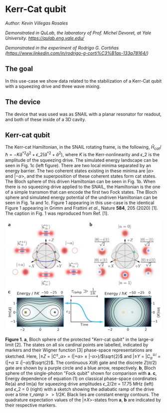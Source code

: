 # Kerr-Cat qubit
*Author: Kevin Villegas Rosales*

_Demonstrated in QuLab, the laboratory of Prof. Michel Devoret, at Yale University. https://qulab.eng.yale.edu/_

_Demonstrated in the experiment of Rodrigo G. Cortiñas (https://www.linkedin.com/in/rodrigo-g-corti%C3%B1as-133a78164/)_


## The goal

In this use-case we show data related to the stabilization of a Kerr-Cat qubit with
a squeezing drive and three wave mixing.

## The device
The device that was used was as SNAIL with a planar resonator for readout, and
both of these inside of a 3D cavity.

## Kerr-cat qubit

The Kerr-cat Hamiltonian, in the SNAIL rotating frame, is the following, $\hat{H}_{cat}/\hbar = -K\hat{a}^{\dagger2}\hat{a}^{2} + \epsilon\_{2}(\hat{a}^{\dagger2}+\hat{a}^{2})$,
where $K$ is the Kerr-nonlinearity and $\epsilon\_{2}$ is the amplitude of the squeezing drive.
The simulated energy landscape can be seen in Fig. 1c (left figure). There are two local minima
separated by an energy barrier. The two coherent states existing in these minima are |$\alpha$> and
|$-\alpha$>, and the superposition of these coherent states form cat states. The Bloch sphere of this 
driven Hamiltonian can be seen in Fig. 1b. When there is no squeezing drive applied to the SNAIL, the
Hamiltonian is the one of a simple transmon that can encode the first two Fock states. The Bloch
sphere and simulated energy potential of the undriven Hamiltonian can be seen in Fig. 1a and 1c. Figure
1 appearing in this use-case is the identical Figure 1 appearing in Grimm and Frattini *et al.*, Nature **584**, 205 (2020) [1].
The caption in Fig. 1 was reproduced from Ref. [1].


![Grimm_Frattini_Fig1_1](Grimm_Frattini_Fig1_1.png)

**Figure 1**. **a**, Bloch sphere of the protected "Kerr-cat qubit" in the large-$\alpha$ limit [2]. The
states on all six cardinal points are labelled, indicated by markers and their Wigner function [3] phase-space
representations are sketched. Here, |$\pm Z$ = |$C^{\pm}\_{\alpha}$> = (|+$\alpha$> $\pm$ |-$\alpha$>)/$\sqrt{2}$
and |$\pm Y$ = |$C^{\mp i}_{\alpha}$ = (|$+\alpha$ $\mp$ $i$|$-\alpha$)/$\sqrt{2}$. The continuous $X(\theta)$ gate
and the discrete $Z(\pi/2)$ gate are shown by a purple circle and a blue arrow, respectively. **b**, Bloch sphere
of the single-photon "Fock qubit" shown for comparison with **a**. **c**, Energy dependence of equation (1) on classical
phase-space coordinates Re(a) and Im(a) for squeezing drive amplitudes $\epsilon\_{2}/2\pi$ = 17.75 MHz (left)
and $\epsilon\_{2}$ = 0 (right) with a sketch showing the adiabatic ramp of the drive over a time $\tau\_{ramp} >> 1/2K$. Black
lies are constant energy contours. The quadrature expectation values of the |$\pm$$X$>-states from **a**, **b** are 
indicated by their respective markers.


